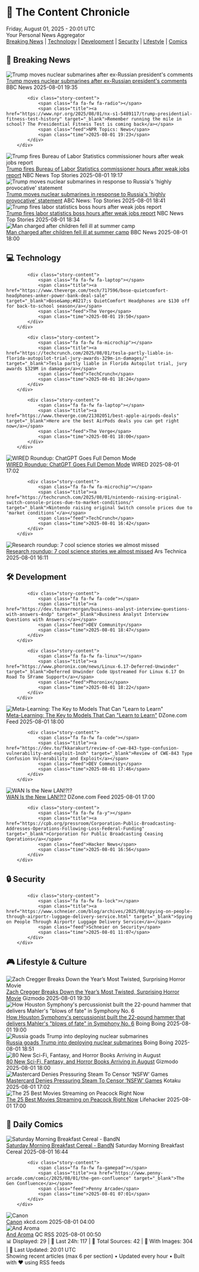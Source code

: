 <!-- Processing 54 RSS feeds at 2025-08-01 20:01:31 UTC -->
<!-- Processing: XKCD -->
<!-- Processing: Poorly Drawn Lines -->
<!-- Processing: Dilbert -->
<!-- Processing: Cyanide & Happiness -->
<!-- Processing: Questionable Content -->
<!-- Processing: Dinosaur Comics -->
<!-- Processing: CNN Top Stories -->
<!-- Processing: BBC World News -->
<!-- Processing: BBC Breaking News -->
<!-- Processing: NPR News -->
<!-- Processing: CBC News -->
<!-- Error processing https://rss.cbc.ca/lineup/topstories.xml: The read operation timed out -->
<!-- Processing: Reuters Top News -->
<!-- Processing: Associated Press Breaking -->
<!-- Processing: NBC News Breaking -->
<!-- Processing: Guardian World News -->
<!-- Processing: The Verge -->
<!-- Processing: O'Reilly Radar -->
<!-- Processing: Slashdot -->
<!-- Processing: StackOverflow Blog -->
<!-- Processing: Phoronix Linux News -->
<!-- Processing: DistroWatch -->
<!-- Processing: Linux.com -->
<!-- Processing: Red Hat Blog -->
<!-- Processing: Ubuntu Blog -->
<!-- Processing: GitLab Blog -->
<!-- Processing: Coding Horror -->
<!-- Processing: The Pragmatic Engineer -->
<!-- Processing: Gizmodo -->
<!-- Processing: Boing Boing -->
<!-- Processing: Schneier on Security -->
<!-- Generated 8 new posts out of 30 feeds processed -->
<div class="newspaper-header">
    <h1 class="newspaper-title">📰 The Content Chronicle</h1>
    <div class="newspaper-date">Friday, August 01, 2025 - 20:01 UTC</div>
    <div class="newspaper-subtitle">Your Personal News Aggregator</div>
</div>

<div class="newspaper-nav">
    <a href="#breaking">Breaking News</a> |
    <a href="#tech">Technology</a> |
    <a href="#dev">Development</a> |
    <a href="#security">Security</a> |
    <a href="#lifestyle">Lifestyle</a> |
    <a href="#webcomics">Comics</a>
</div>

<div class="news-section breaking-news" id="breaking">
<h2 class="section-header">🚨 Breaking News</h2>
<div class="stories-container">
<div class="story">
            <img src="https://ichef.bbci.co.uk/ace/standard/240/cpsprodpb/9682/live/51be8fb0-6f08-11f0-a7ec-c3e99ae9c236.jpg" alt="Trump moves nuclear submarines after ex-Russian president&#x27;s comments" class="story-image" loading="lazy" onerror="this.style.display='none'">
            <div class="story-content">
                <span class="fa fa-fw fa-earth-americas"></span>
                <span class="title"><a href="https://www.bbc.com/news/articles/c93dgr2dd53o?at_medium=RSS&at_campaign=rss" target="_blank">Trump moves nuclear submarines after ex-Russian president&#x27;s comments</a></span>
                <span class="feed">BBC News</span>
                <span class="time">2025-08-01 19:35</span>
            </div>
        </div>
<div class="story">
            
            <div class="story-content">
                <span class="fa fa-fw fa-radio"></span>
                <span class="title"><a href="https://www.npr.org/2025/08/01/nx-s1-5489117/trump-presidential-fitness-test-history" target="_blank">Remember running the mile in school? The Presidential Fitness Test is coming back</a></span>
                <span class="feed">NPR Topics: News</span>
                <span class="time">2025-08-01 19:23</span>
            </div>
        </div>
<div class="story">
            <img src="https://media-cldnry.s-nbcnews.com/image/upload/t_fit_1500w/mpx/2704722219/2025_08/1754075841294_now_daily_b_alcindor_bls_fired_250801_1920x1080-8miwav.jpg" alt="Trump fires Bureau of Labor Statistics commissioner hours after weak jobs report" class="story-image" loading="lazy" onerror="this.style.display='none'">
            <div class="story-content">
                <span class="fa fa-fw fa-broadcast-tower"></span>
                <span class="title"><a href="https://www.nbcnews.com/now/video/trump-fires-bureau-of-labor-statistics-commissioner-hours-after-weak-jobs-report-244214853879" target="_blank">Trump fires Bureau of Labor Statistics commissioner hours after weak jobs report</a></span>
                <span class="feed">NBC News Top Stories</span>
                <span class="time">2025-08-01 19:17</span>
            </div>
        </div>
<div class="story">
            <img src="https://s.abcnews.com/images/US/Medvedev-trump-1-gty-gmh-250801_1754070096026_hpMain_4x3t_384.jpg" alt="Trump moves nuclear submarines in response to Russia&#x27;s &#x27;highly provocative&#x27; statement" class="story-image" loading="lazy" onerror="this.style.display='none'">
            <div class="story-content">
                <span class="fa fa-fw fa-tv"></span>
                <span class="title"><a href="https://abcnews.go.com/Politics/trump-moves-nuclear-submarines-response-russias-highly-provocative/story?id=124284200" target="_blank">Trump moves nuclear submarines in response to Russia&#x27;s &#x27;highly provocative&#x27; statement</a></span>
                <span class="feed">ABC News: Top Stories</span>
                <span class="time">2025-08-01 18:41</span>
            </div>
        </div>
<div class="story">
            <img src="https://media-cldnry.s-nbcnews.com/image/upload/t_fit_1500w/rockcms/2025-08/250801-trump-ch-1425-e5e59c.jpg" alt="Trump fires labor statistics boss hours after weak jobs report" class="story-image" loading="lazy" onerror="this.style.display='none'">
            <div class="story-content">
                <span class="fa fa-fw fa-broadcast-tower"></span>
                <span class="title"><a href="https://www.nbcnews.com/business/economy/trump-orders-firing-bls-commissioner-weak-jobs-report-rcna222531" target="_blank">Trump fires labor statistics boss hours after weak jobs report</a></span>
                <span class="feed">NBC News Top Stories</span>
                <span class="time">2025-08-01 18:34</span>
            </div>
        </div>
<div class="story">
            <img src="https://ichef.bbci.co.uk/ace/standard/240/cpsprodpb/8f46/live/74d2a060-6efc-11f0-8dbd-f3d32ebd3327.png" alt="Man charged after children fell ill at summer camp" class="story-image" loading="lazy" onerror="this.style.display='none'">
            <div class="story-content">
                <span class="fa fa-fw fa-flag"></span>
                <span class="title"><a href="https://www.bbc.com/news/articles/c4gz32kp0d0o?at_medium=RSS&at_campaign=rss" target="_blank">Man charged after children fell ill at summer camp</a></span>
                <span class="feed">BBC News</span>
                <span class="time">2025-08-01 18:00</span>
            </div>
        </div>
</div>
</div>
<div class="news-section tech-news" id="tech">
<h2 class="section-header">💻 Technology</h2>
<div class="stories-container">
<div class="story">
            
            <div class="story-content">
                <span class="fa fa-fw fa-laptop"></span>
                <span class="title"><a href="https://www.theverge.com/tech/717596/bose-quietcomfort-headphones-anker-power-bank-deal-sale" target="_blank">Bose&amp;#8217;s QuietComfort Headphones are $130 off for back-to-school season</a></span>
                <span class="feed">The Verge</span>
                <span class="time">2025-08-01 19:50</span>
            </div>
        </div>
<div class="story">
            
            <div class="story-content">
                <span class="fa fa-fw fa-microchip"></span>
                <span class="title"><a href="https://techcrunch.com/2025/08/01/tesla-partly-liable-in-florida-autopilot-trial-jury-awards-329m-in-damages/" target="_blank">Tesla partly liable in Florida Autopilot trial, jury awards $329M in damages</a></span>
                <span class="feed">TechCrunch</span>
                <span class="time">2025-08-01 18:24</span>
            </div>
        </div>
<div class="story">
            
            <div class="story-content">
                <span class="fa fa-fw fa-laptop"></span>
                <span class="title"><a href="https://www.theverge.com/21302051/best-apple-airpods-deals" target="_blank">Here are the best AirPods deals you can get right now</a></span>
                <span class="feed">The Verge</span>
                <span class="time">2025-08-01 18:00</span>
            </div>
        </div>
<div class="story">
            <img src="https://media.wired.com/photos/688bbdd3d0c9039583731865/master/pass/Uncanny-Valley-.Devil-Worship-ChatGPT-Business-2225624392.jpg" alt="WIRED Roundup: ChatGPT Goes Full Demon Mode" class="story-image" loading="lazy" onerror="this.style.display='none'">
            <div class="story-content">
                <span class="fa fa-fw fa-bolt"></span>
                <span class="title"><a href="https://www.wired.com/story/uncanny-valley-podcast-chatgpt-goes-full-demon-mode/" target="_blank">WIRED Roundup: ChatGPT Goes Full Demon Mode</a></span>
                <span class="feed">WIRED</span>
                <span class="time">2025-08-01 17:02</span>
            </div>
        </div>
<div class="story">
            
            <div class="story-content">
                <span class="fa fa-fw fa-microchip"></span>
                <span class="title"><a href="https://techcrunch.com/2025/08/01/nintendo-raising-original-switch-console-prices-due-to-market-conditions/" target="_blank">Nintendo raising original Switch console prices due to ‘market conditions’</a></span>
                <span class="feed">TechCrunch</span>
                <span class="time">2025-08-01 16:42</span>
            </div>
        </div>
<div class="story">
            <img src="https://cdn.arstechnica.net/wp-content/uploads/2025/07/fossilTOP-500x500.jpg" alt="Research roundup: 7 cool science stories we almost missed" class="story-image" loading="lazy" onerror="this.style.display='none'">
            <div class="story-content">
                <span class="fa fa-fw fa-cog"></span>
                <span class="title"><a href="https://arstechnica.com/science/2025/08/research-roundup-7-cool-science-stories-we-almost-missed/" target="_blank">Research roundup: 7 cool science stories we almost missed</a></span>
                <span class="feed">Ars Technica</span>
                <span class="time">2025-08-01 16:11</span>
            </div>
        </div>
</div>
</div>
<div class="news-section dev-news" id="dev">
<h2 class="section-header">🛠️ Development</h2>
<div class="stories-container">
<div class="story">
            
            <div class="story-content">
                <span class="fa fa-fw fa-code"></span>
                <span class="title"><a href="https://dev.to/marrmorgan/business-analyst-interview-questions-with-answers-4ndp" target="_blank">Business Analyst Interview Questions with Answers:</a></span>
                <span class="feed">DEV Community</span>
                <span class="time">2025-08-01 18:47</span>
            </div>
        </div>
<div class="story">
            
            <div class="story-content">
                <span class="fa fa-fw fa-linux"></span>
                <span class="title"><a href="https://www.phoronix.com/news/Linux-6.17-Deferred-Unwinder" target="_blank">Deferred Unwinder Code Upstreamed For Linux 6.17 On Road To SFrame Support</a></span>
                <span class="feed">Phoronix</span>
                <span class="time">2025-08-01 18:22</span>
            </div>
        </div>
<div class="story">
            <img src="https://dz2cdn1.dzone.com/thumbnail?fid=18544441&w=600" alt="Meta-Learning: The Key to Models That Can &quot;Learn to Learn&quot;" class="story-image" loading="lazy" onerror="this.style.display='none'">
            <div class="story-content">
                <span class="fa fa-fw fa-newspaper"></span>
                <span class="title"><a href="https://dzone.com/articles/meta-learning-learn-to-learn-ai-models" target="_blank">Meta-Learning: The Key to Models That Can &quot;Learn to Learn&quot;</a></span>
                <span class="feed">DZone.com Feed</span>
                <span class="time">2025-08-01 18:00</span>
            </div>
        </div>
<div class="story">
            
            <div class="story-content">
                <span class="fa fa-fw fa-code"></span>
                <span class="title"><a href="https://dev.to/fkkarakurt/review-of-cwe-843-type-confusion-vulnerability-and-exploit-1noh" target="_blank">Review of CWE-843 Type Confusion Vulnerability and Exploit</a></span>
                <span class="feed">DEV Community</span>
                <span class="time">2025-08-01 17:46</span>
            </div>
        </div>
<div class="story">
            <img src="https://dz2cdn1.dzone.com/thumbnail?fid=18544428&w=600" alt="WAN Is the New LAN!?!?" class="story-image" loading="lazy" onerror="this.style.display='none'">
            <div class="story-content">
                <span class="fa fa-fw fa-newspaper"></span>
                <span class="title"><a href="https://dzone.com/articles/wan-is-the-new-lan" target="_blank">WAN Is the New LAN!?!?</a></span>
                <span class="feed">DZone.com Feed</span>
                <span class="time">2025-08-01 17:00</span>
            </div>
        </div>
<div class="story">
            
            <div class="story-content">
                <span class="fa fa-fw fa-y"></span>
                <span class="title"><a href="https://cpb.org/pressroom/Corporation-Public-Broadcasting-Addresses-Operations-Following-Loss-Federal-Funding" target="_blank">Corporation for Public Broadcasting Ceasing Operations</a></span>
                <span class="feed">Hacker News</span>
                <span class="time">2025-08-01 16:56</span>
            </div>
        </div>
</div>
</div>
<div class="news-section security-news" id="security">
<h2 class="section-header">🔒 Security</h2>
<div class="stories-container">
<div class="story">
            
            <div class="story-content">
                <span class="fa fa-fw fa-lock"></span>
                <span class="title"><a href="https://www.schneier.com/blog/archives/2025/08/spying-on-people-through-airportr-luggage-delivery-service.html" target="_blank">Spying on People Through Airportr Luggage Delivery Service</a></span>
                <span class="feed">Schneier on Security</span>
                <span class="time">2025-08-01 11:07</span>
            </div>
        </div>
</div>
</div>
<div class="news-section lifestyle-news" id="lifestyle">
<h2 class="section-header">🎮 Lifestyle & Culture</h2>
<div class="stories-container">
<div class="story">
            <img src="https://gizmodo.com/app/uploads/2025/07/Zach-Cregger-Weapons-interview.jpg" alt="Zach Cregger Breaks Down the Year’s Most Twisted, Surprising Horror Movie" class="story-image" loading="lazy" onerror="this.style.display='none'">
            <div class="story-content">
                <span class="fa fa-fw fa-computer"></span>
                <span class="title"><a href="https://gizmodo.com/zach-cregger-breaks-down-the-years-most-twisted-surprising-horror-movie-2000636941" target="_blank">Zach Cregger Breaks Down the Year’s Most Twisted, Surprising Horror Movie</a></span>
                <span class="feed">Gizmodo</span>
                <span class="time">2025-08-01 19:30</span>
            </div>
        </div>
<div class="story">
            <img src="https://i0.wp.com/boingboing.net/wp-content/uploads/2025/08/hammer-1.jpg?fit=1200%2C800&amp;quality=60&amp;ssl=1" alt="How Houston Symphony&#x27;s percussionist built the 22-pound hammer that delivers Mahler&#x27;s &quot;blows of fate&quot; in Symphony No. 6" class="story-image" loading="lazy" onerror="this.style.display='none'">
            <div class="story-content">
                <span class="fa fa-fw fa-arrow-right"></span>
                <span class="title"><a href="https://boingboing.net/2025/08/01/how-houston-symphonys-percussionist-built-the-22-pound-hammer-that-delivers-mahlers-blows-of-fate-in-symphony-no-6.html" target="_blank">How Houston Symphony&#x27;s percussionist built the 22-pound hammer that delivers Mahler&#x27;s &quot;blows of fate&quot; in Symphony No. 6</a></span>
                <span class="feed">Boing Boing</span>
                <span class="time">2025-08-01 19:00</span>
            </div>
        </div>
<div class="story">
            <img src="https://i0.wp.com/boingboing.net/wp-content/uploads/2023/09/Trump-Fauci.jpg?fit=1500%2C1000&amp;quality=60&amp;ssl=1" alt="Russia goads Trump into deploying nuclear submarines" class="story-image" loading="lazy" onerror="this.style.display='none'">
            <div class="story-content">
                <span class="fa fa-fw fa-arrow-right"></span>
                <span class="title"><a href="https://boingboing.net/2025/08/01/russia-goads-trump-into-deploying-nuclear-submarines.html" target="_blank">Russia goads Trump into deploying nuclear submarines</a></span>
                <span class="feed">Boing Boing</span>
                <span class="time">2025-08-01 18:51</span>
            </div>
        </div>
<div class="story">
            <img src="https://gizmodo.com/app/uploads/2025/07/ninshubar-2.jpg" alt="80 New Sci-Fi, Fantasy, and Horror Books Arriving in August" class="story-image" loading="lazy" onerror="this.style.display='none'">
            <div class="story-content">
                <span class="fa fa-fw fa-computer"></span>
                <span class="title"><a href="https://gizmodo.com/80-new-sci-fi-fantasy-and-horror-books-arriving-in-august-2000637336" target="_blank">80 New Sci-Fi, Fantasy, and Horror Books Arriving in August</a></span>
                <span class="feed">Gizmodo</span>
                <span class="time">2025-08-01 18:00</span>
            </div>
        </div>
<div class="story">
            <img src="https://kotaku.com/app/uploads/2025/08/Steam-Sex-Game.jpg" alt="Mastercard Denies Pressuring Steam To Censor ‘NSFW’ Games" class="story-image" loading="lazy" onerror="this.style.display='none'">
            <div class="story-content">
                <span class="fa fa-fw fa-gamepad"></span>
                <span class="title"><a href="https://kotaku.com/mastercard-denies-pressuring-steam-to-censor-nsfw-games-2000614393" target="_blank">Mastercard Denies Pressuring Steam To Censor ‘NSFW’ Games</a></span>
                <span class="feed">Kotaku</span>
                <span class="time">2025-08-01 17:02</span>
            </div>
        </div>
<div class="story">
            <img src="https://lifehacker.com/imagery/articles/01HVPDFZFNGRQC3JSRP8FE8D8F/hero-image.jpg" alt="The 25 Best Movies Streaming on Peacock Right Now" class="story-image" loading="lazy" onerror="this.style.display='none'">
            <div class="story-content">
                <span class="fa fa-fw fa-life-ring"></span>
                <span class="title"><a href="https://lifehacker.com/entertainment/best-movies-on-peacock-right-now?utm_medium=RSS" target="_blank">The 25 Best Movies Streaming on Peacock Right Now</a></span>
                <span class="feed">Lifehacker</span>
                <span class="time">2025-08-01 17:00</span>
            </div>
        </div>
</div>
</div>
<div class="news-section webcomics-section" id="webcomics">
<h2 class="section-header">🎨 Daily Comics</h2>
<div class="stories-container">
<div class="story">
            <img src="https://www.smbc-comics.com/comics/1754067166-bandnad.png" alt="Saturday Morning Breakfast Cereal - BandN" class="story-image" loading="lazy" onerror="this.style.display='none'">
            <div class="story-content">
                <span class="fa fa-fw fa-smile"></span>
                <span class="title"><a href="https://www.smbc-comics.com/comic/bandn" target="_blank">Saturday Morning Breakfast Cereal - BandN</a></span>
                <span class="feed">Saturday Morning Breakfast Cereal</span>
                <span class="time">2025-08-01 16:44</span>
            </div>
        </div>
<div class="story">
            
            <div class="story-content">
                <span class="fa fa-fw fa-gamepad"></span>
                <span class="title"><a href="https://www.penny-arcade.com/comic/2025/08/01/the-gen-confluence" target="_blank">The Gen Confluence</a></span>
                <span class="feed">Penny Arcade</span>
                <span class="time">2025-08-01 07:01</span>
            </div>
        </div>
<div class="story">
            <img src="https://imgs.xkcd.com/comics/canon.png" alt="Canon" class="story-image" loading="lazy" onerror="this.style.display='none'">
            <div class="story-content">
                <span class="fa fa-fw fa-laugh"></span>
                <span class="title"><a href="https://xkcd.com/3123/" target="_blank">Canon</a></span>
                <span class="feed">xkcd.com</span>
                <span class="time">2025-08-01 04:00</span>
            </div>
        </div>
<div class="story">
            <img src="http://www.questionablecontent.net/comics/5626.png" alt="And Aroma" class="story-image" loading="lazy" onerror="this.style.display='none'">
            <div class="story-content">
                <span class="fa fa-fw fa-music"></span>
                <span class="title"><a href="http://questionablecontent.net/view.php?comic=5626" target="_blank">And Aroma</a></span>
                <span class="feed">QC RSS</span>
                <span class="time">2025-08-01 00:50</span>
            </div>
        </div>
</div>
</div>

<div class="newspaper-footer">
    <div class="stats">
        📊 Displayed: 29 | 📅 Last 24h: 117 | 📡 Total Sources: 42 | 📸 With Images: 304 |
        🔄 Last Updated: 20:01 UTC
    </div>
    <div class="footer-note">
        Showing recent articles (max 6 per section) • Updated every hour • Built with ❤️ using RSS feeds
    </div>
</div>
